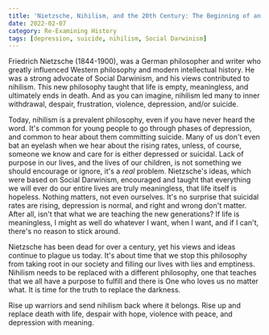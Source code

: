 ```yaml
---
title: 'Nietzsche, Nihilism, and the 20th Century: The Beginning of an Empty and Meaningless Life'
date: 2022-02-07
category: Re-Examining History
tags: [depression, suicide, nihilism, Social Darwinism]
---
```


Friedrich Nietzsche (1844-1900), was a German philosopher and writer who greatly influenced Western philosophy and modern intellectual history. He was a strong advocate of Social Darwinism, and his views contributed to nihilism. This new philosophy taught that life is empty, meaningless, and ultimately ends in death. And as you can imagine, nihilism led many to inner withdrawal, despair, frustration, violence, depression, and/or suicide.
<!-- more -->
Today, nihilism is a prevalent philosophy, even if you have never heard the word. It's common for young people to go through phases of depression, and common to hear about them committing suicide. Many of us don't even bat an eyelash when we hear about the rising rates, unless, of course, someone we know and care for is either depressed or suicidal. Lack of purpose in our lives, and the lives of our children, is not something we should encourage or ignore, it's a *real* problem. Nietzsche's ideas, which were based on Social Darwinism, encouraged and taught that everything we will ever do our entire lives are truly meaningless, that life itself is hopeless. Nothing matters, not even ourselves. It's no surprise that suicidal rates are rising, depression is normal, and right and wrong don't matter. After all, isn't that what we are teaching the new generations? If life is meaningless, I might as well do whatever I want, when I want, and if I can't, there's no reason to stick around.

Nietzsche has been dead for over a century, yet his views and ideas continue to plague us today. It's about time that we stop this philosophy from taking root in our society and filling our lives with lies and emptiness. Nihilism needs to be replaced with a different philosophy, one that teaches that we all have a purpose to fulfill and there is One who loves us no matter what. It is time for the truth to replace the darkness.

Rise up warriors and send nihilism back where it belongs. Rise up and replace death with life, despair with hope, violence with peace, and depression with meaning.